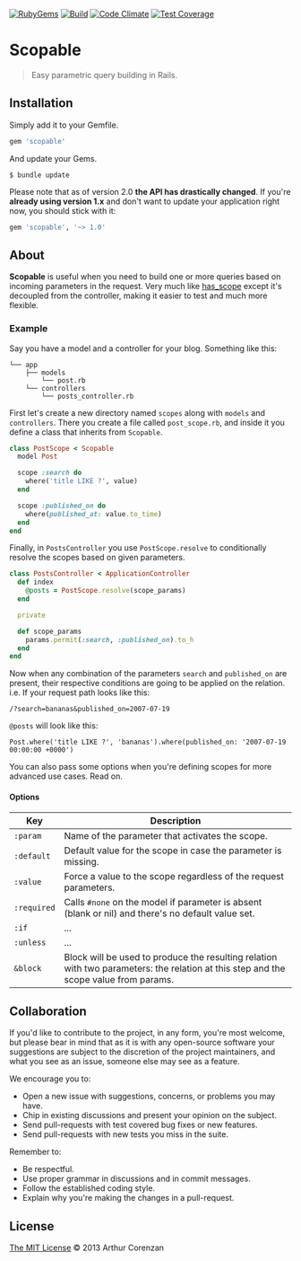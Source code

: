 [![RubyGems](https://img.shields.io/gem/dt/scopable.svg?style=flat)](https://rubygems.org/gems/scopable)
[![Build](https://img.shields.io/travis/corenzan/scopable.svg?style=flat)](https://travis-ci.org/corenzan/scopable)
[![Code Climate](https://img.shields.io/codeclimate/github/corenzan/scopable.svg?style=flat)](https://codeclimate.com/github/corenzan/scopable)
[![Test Coverage](https://img.shields.io/codeclimate/coverage/github/corenzan/scopable.svg?style=flat)](https://codeclimate.com/github/corenzan/scopable/coverage)

# Scopable

> Easy parametric query building in Rails.

## Installation

Simply add it to your Gemfile.

```ruby
gem 'scopable'
```

And update your Gems.

```shell
$ bundle update
```

Please note that as of version 2.0 **the API has drastically changed**. If you're **already using version 1.x** and don't want to update your application right now, you should stick with it:

```ruby
gem 'scopable', '~> 1.0'
```

## About

**Scopable** is useful when you need to build one or more queries based on incoming parameters in the request. Very much like [has_scope](https://github.com/plataformatec/has_scope) except it's decoupled from the controller, making it easier to test and much more flexible.

### Example

Say you have a model and a controller for your blog. Something like this:

```
└── app
    ├── models
        └── post.rb
    └── controllers
        └── posts_controller.rb
```

First let's create a new directory named `scopes` along with `models` and `controllers`. There you create a file called `post_scope.rb`, and inside it you define a class that inherits from `Scopable`.

```ruby
class PostScope < Scopable
  model Post

  scope :search do
    where('title LIKE ?', value)
  end

  scope :published_on do
    where(published_at: value.to_time)
  end
end
```

Finally, in `PostsController` you use `PostScope.resolve` to conditionally resolve the scopes based on given parameters.

```ruby
class PostsController < ApplicationController
  def index
    @posts = PostScope.resolve(scope_params)
  end

  private

  def scope_params
    params.permit(:search, :published_on).to_h
  end
end
```

Now when any combination of the parameters `search` and `published_on` are present, their respective conditions are going to be applied on the relation. i.e. If your request path looks like this:

```
/?search=bananas&published_on=2007-07-19
```

`@posts` will look like this:

```
Post.where('title LIKE ?', 'bananas').where(published_on: '2007-07-19 00:00:00 +0000')
```

You can also pass some options when you're defining scopes for more advanced use cases. Read on.

#### Options

Key         | Description
------------|--------------------------------------------------------------------------------------------------------------
`:param`    | Name of the parameter that activates the scope.
`:default`  | Default value for the scope in case the parameter is missing.
`:value`    | Force a value to the scope regardless of the request parameters.
`:required` | Calls `#none` on the model if parameter is absent (blank or nil) and there's no default value set.
`:if`       | ...
`:unless`   | ...
`&block`    | Block will be used to produce the resulting relation with two parameters: the relation at this step and the scope value from params.

## Collaboration

If you'd like to contribute to the project, in any form, you're most welcome, but please bear in mind that as it is with any open-source software your suggestions are subject to the discretion of the project maintainers, and what you see as an issue, someone else may see as a feature.

We encourage you to:

- Open a new issue with suggestions, concerns, or problems you may have.
- Chip in existing discussions and present your opinion on the subject.
- Send pull-requests with test covered bug fixes or new features.
- Send pull-requests with new tests you miss in the suite.

Remember to:

- Be respectful.
- Use proper grammar in discussions and in commit messages.
- Follow the established coding style.
- Explain why you're making the changes in a pull-request.

## License

[The MIT License](LICENSE.md) © 2013 Arthur Corenzan
